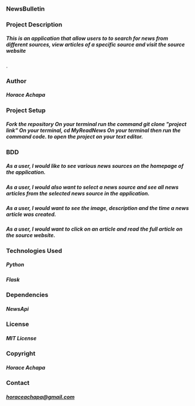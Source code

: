 ### NewsBulletin

### Project Description
##### This is an application that allow users to to search for news from different sources, view articles of a specific source and visit the source website
.
### Author
##### Horace Achapa

### Project Setup
##### Fork the repository On your terminal run the command git clone "project link" On your terminal, cd MyReadNews On your terminal then run the command code. to open the project on your text editor.

### BDD
##### As a user, I would like to see various news sources on the homepage of the application.
##### As a user, I would also want to select a news source and see all news articles from the selected news source in the application.
##### As a user, I would want to see the image, description and the time a news article was created.
##### As a user, I would want to click on an article and read the full article on the source website.

### Technologies Used
##### Python
##### Flask

### Dependencies
##### NewsApi

### License
##### MIT License

### Copyright
##### Horace Achapa

### Contact
##### horaceachapa@gmail.com
